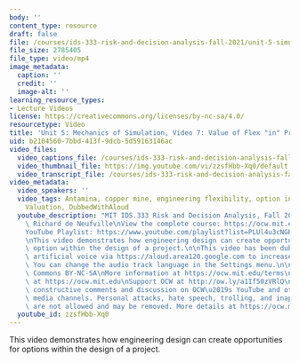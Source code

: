 ```yaml
---
body: ''
content_type: resource
draft: false
file: /courses/ids-333-risk-and-decision-analysis-fall-2021/unit-5-simulation-video-7_360p_16_9.mp4
file_size: 2785405
file_type: video/mp4
image_metadata:
  caption: ''
  credit: ''
  image-alt: ''
learning_resource_types:
- Lecture Videos
license: https://creativecommons.org/licenses/by-nc-sa/4.0/
resourcetype: Video
title: 'Unit 5: Mechanics of Simulation, Video 7: Value of Flex "in" Project'
uid: b2104560-7bbd-413f-9dcb-5d59163146ac
video_files:
  video_captions_file: /courses/ids-333-risk-and-decision-analysis-fall-2021/1QC0RSnSJvabIlVd7FqozjKAySYsoV5cO_transcript.webvtt
  video_thumbnail_file: https://img.youtube.com/vi/zzsfHbb-Xq0/default.jpg
  video_transcript_file: /courses/ids-333-risk-and-decision-analysis-fall-2021/1QC0RSnSJvabIlVd7FqozjKAySYsoV5cO_transcript.pdf
video_metadata:
  video_speakers: ''
  video_tags: Antamina, copper mine, engineering flexibility, option in project, Excel,
    Valuation, DubbedWithAloud
  youtube_description: "MIT IDS.333 Risk and Decision Analysis, Fall 2021\nInstructor:\
    \ Richard de Neufville\nView the complete course: https://ocw.mit.edu/courses/ids-333-risk-and-decision-analysis-fall-2021/\n\
    YouTube Playlist: https://www.youtube.com/playlist?list=PLUl4u3cNGP62jwhTqp8_1kwrkDkxZhpQC\n\
    \nThis video demonstrates how engineering design can create opportunities for\
    \ option within the design of a project.\n\nThis video has been dubbed using an\
    \ artificial voice via https://aloud.area120.google.com to increase accessibility.\
    \ You can change the audio track language in the Settings menu.\n\nLicense: Creative\
    \ Commons BY-NC-SA\nMore information at https://ocw.mit.edu/terms\nMore courses\
    \ at https://ocw.mit.edu\nSupport OCW at http://ow.ly/a1If50zVRlQ\n\nWe encourage\
    \ constructive comments and discussion on OCW\u2019s YouTube and other social\
    \ media channels. Personal attacks, hate speech, trolling, and inappropriate comments\
    \ are not allowed and may be removed. More details at https://ocw.mit.edu/comments."
  youtube_id: zzsfHbb-Xq0
---
```

This video demonstrates how engineering design can create opportunities for options within the design of a project.